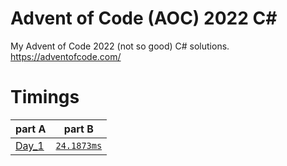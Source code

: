 # Advent of Code (AOC) 2022 C#

My Advent of Code 2022 (not so good) C# solutions.
https://adventofcode.com/

# Timings
| part A                                         | part B                                                                                       |
| ---------------------------------------------- | -------------------------------------------------------------------------------------------- |
| [Day_1](https://adventofcode.com/2022/day/1)   | [`24.1873ms`](https://github.com/igorzavojchevski/advent-of-code-2022/tree/main/AoC2022/Day01)  |
